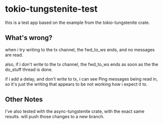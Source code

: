 # tokio-tungstenite-test

this is a test app based on the example from the tokio-tungstenite crate.

## What's wrong?

when i try writing to the tx channel, the fwd_to_ws ends, and no messages are read.

also, if i don't write to the tx channel, the fwd_to_ws ends as soon as the the do_stuff thread is done.

if i add a delay, and don't write to tx, i can see Ping messages being read in, so it's just the writing that appears to be not working how i expect it to.

## Other Notes

I've also tested with the async-tungstenite crate, with the exact same results. will push those changes to a new branch.
